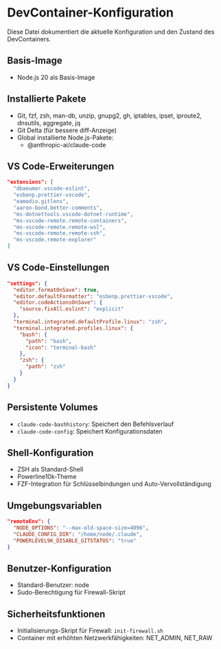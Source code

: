 # DevContainer-Konfiguration

Diese Datei dokumentiert die aktuelle Konfiguration und den Zustand des DevContainers.

## Basis-Image

- Node.js 20 als Basis-Image

## Installierte Pakete

- Git, fzf, zsh, man-db, unzip, gnupg2, gh, iptables, ipset, iproute2, dnsutils, aggregate, jq
- Git Delta (für bessere diff-Anzeige)
- Global installierte Node.js-Pakete:
  - @anthropic-ai/claude-code

## VS Code-Erweiterungen

```json
"extensions": [
  "dbaeumer.vscode-eslint",
  "esbenp.prettier-vscode",
  "eamodio.gitlens",
  "aaron-bond.better-comments",
  "ms-dotnettools.vscode-dotnet-runtime",
  "ms-vscode-remote.remote-containers",
  "ms-vscode-remote.remote-wsl",
  "ms-vscode-remote.remote-ssh",
  "ms-vscode.remote-explorer"
]
```

## VS Code-Einstellungen

```json
"settings": {
  "editor.formatOnSave": true,
  "editor.defaultFormatter": "esbenp.prettier-vscode",
  "editor.codeActionsOnSave": {
    "source.fixAll.eslint": "explicit"
  },
  "terminal.integrated.defaultProfile.linux": "zsh",
  "terminal.integrated.profiles.linux": {
    "bash": {
      "path": "bash",
      "icon": "terminal-bash"
    },
    "zsh": {
      "path": "zsh"
    }
  }
}
```

## Persistente Volumes

- `claude-code-bashhistory`: Speichert den Befehlsverlauf
- `claude-code-config`: Speichert Konfigurationsdaten

## Shell-Konfiguration

- ZSH als Standard-Shell
- Powerline10k-Theme
- FZF-Integration für Schlüsselbindungen und Auto-Vervollständigung

## Umgebungsvariablen

```json
"remoteEnv": {
  "NODE_OPTIONS": "--max-old-space-size=4096",
  "CLAUDE_CONFIG_DIR": "/home/node/.claude",
  "POWERLEVEL9K_DISABLE_GITSTATUS": "true"
}
```

## Benutzer-Konfiguration

- Standard-Benutzer: node
- Sudo-Berechtigung für Firewall-Skript

## Sicherheitsfunktionen

- Initialisierungs-Skript für Firewall: `init-firewall.sh`
- Container mit erhöhten Netzwerkfähigkeiten: NET_ADMIN, NET_RAW
